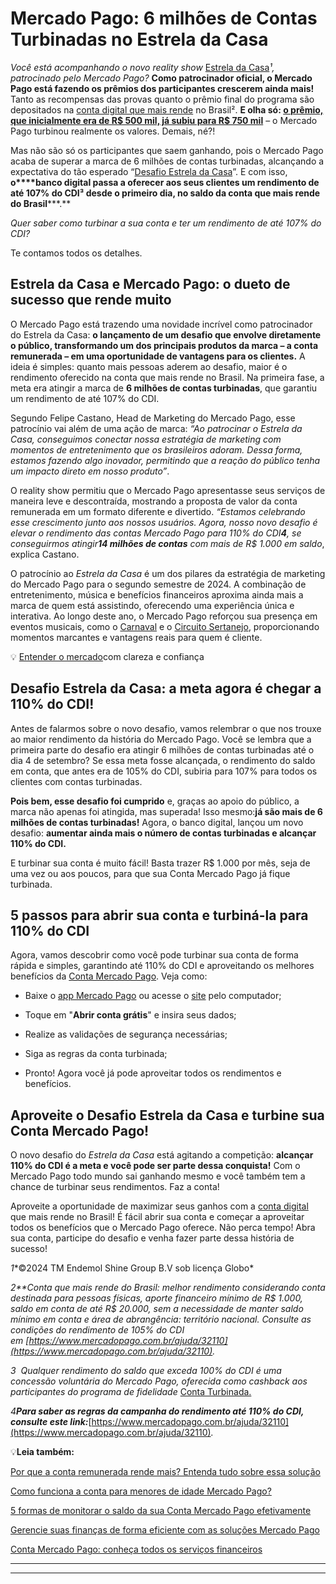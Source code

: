# Mercado Pago: 6 milhões de Contas Turbinadas no Estrela da Casa

*Você está acompanhando o novo reality show* [Estrela da Casa](https://meubolso.mercadopago.com.br/desafio-estrela-da-casa-conta-mercado-pago)*¹, patrocinado pelo Mercado Pago?* **Como patrocinador oficial, o Mercado Pago está fazendo os prêmios dos participantes crescerem ainda mais!** Tanto as recompensas das provas quanto o prêmio final do programa são depositados na [conta digital que mais rende](https://meubolso.mercadopago.com.br/conta-digital-que-mais-rende-mercado-pago) no Brasil². **E olha só: [o prêmio, que inicialmente era de R$ 500 mil, já subiu para R$ 750 mil](https://www.instagram.com/reel/C_j3gbFuVlB/?igsh=N2JrcmJ2Y3N0Y2U=)** – o Mercado Pago turbinou realmente os valores. Demais, né?!

Mas não são só os participantes que saem ganhando, pois o Mercado Pago acaba de superar a marca de 6 milhões de contas turbinadas, alcançando a expectativa do tão esperado “[Desafio Estrela da Casa](https://meubolso.mercadopago.com.br/desafio-estrela-da-casa-conta-mercado-pago)”. E com isso, **o****banco digital passa a oferecer aos seus clientes um rendimento de até 107% do CDI³ desde o primeiro dia, no saldo da conta que mais rende do Brasil*****.**

*Quer saber como turbinar a sua conta e ter um rendimento de até 107% do CDI?*

Te contamos todos os detalhes.

## **Estrela da Casa e Mercado Pago: o dueto de sucesso que rende muito**

O Mercado Pago está trazendo uma novidade incrível como patrocinador do Estrela da Casa: **o lançamento de um desafio que envolve diretamente o público, transformando um dos principais produtos da marca – a conta remunerada – em uma oportunidade de vantagens para os clientes.** A ideia é simples: quanto mais pessoas aderem ao desafio, maior é o rendimento oferecido na conta que mais rende no Brasil. Na primeira fase, a meta era atingir a marca de **6 milhões de contas turbinadas**, que garantiu um rendimento de até 107% do CDI.

Segundo Felipe Castano, Head de Marketing do Mercado Pago, esse patrocínio vai além de uma ação de marca: *“Ao patrocinar o Estrela da Casa, conseguimos conectar nossa estratégia de marketing com momentos de entretenimento que os brasileiros adoram. Dessa forma, estamos fazendo algo inovador, permitindo que a reação do público tenha um impacto direto em nosso produto”*.

O reality show permitiu que o Mercado Pago apresentasse seus serviços de maneira leve e descontraída, mostrando a proposta de valor da conta remunerada em um formato diferente e divertido. *“Estamos celebrando esse crescimento junto aos nossos usuários. Agora, nosso novo desafio é elevar o rendimento das contas Mercado Pago para 110% do CDI**4**, se conseguirmos atingir****14 milhões de contas*** *com mais de R$ 1.000 em saldo*, explica Castano.

O patrocínio ao *Estrela da Casa* é um dos pilares da estratégia de marketing do Mercado Pago para o segundo semestre de 2024. A combinação de entretenimento, música e benefícios financeiros aproxima ainda mais a marca de quem está assistindo, oferecendo uma experiência única e interativa. Ao longo deste ano, o Mercado Pago reforçou sua presença em eventos musicais, como o [Carnaval](https://conteudo.mercadopago.com.br/mercado-pago-patrocinador-oficial-carnaval-de-rua) e o [Circuito Sertanejo](https://conteudo.mercadopago.com.br/mercado-pago-no-circuito-sertanejo-barretos-atracoes), proporcionando momentos marcantes e vantagens reais para quem é cliente.

💡 [Entender o mercado](https://meubolso.mercadopago.com.br/guia-para-entender-o-mercado)com clareza e confiança

## **Desafio Estrela da Casa: a meta agora é chegar a 110% do CDI!**

Antes de falarmos sobre o novo desafio, vamos relembrar o que nos trouxe ao maior rendimento da história do Mercado Pago. Você se lembra que a primeira parte do desafio era atingir 6 milhões de contas turbinadas até o dia 4 de setembro? Se essa meta fosse alcançada, o rendimento do saldo em conta, que antes era de 105% do CDI, subiria para 107% para todos os clientes com contas turbinadas.

**Pois bem, esse desafio foi cumprido** e, graças ao apoio do público, a marca não apenas foi atingida, mas superada! Isso mesmo:**já são mais de 6 milhões de contas turbinadas!** Agora, o banco digital, lançou um novo desafio: **aumentar ainda mais o número de contas turbinadas e alcançar 110% do CDI.**

E turbinar sua conta é muito fácil! Basta trazer R$ 1.000 por mês, seja de uma vez ou aos poucos, para que sua Conta Mercado Pago já fique turbinada.

## **5 passos para abrir sua conta e turbiná-la para 110% do CDI**

Agora, vamos descobrir como você pode turbinar sua conta de forma rápida e simples, garantindo até 110% do CDI e aproveitando os melhores benefícios da [Conta Mercado Pago](https://meubolso.mercadopago.com.br/depositar-conta-mercado-pago). Veja como:

- Baixe o [app Mercado Pago](https://meubolso.mercadopago.com.br/faca-pagamentos-por-aproximacao-pelo-celular-com-o-app-mercado-pago) ou acesse o [site](https://www.mercadopago.com.br/conta) pelo computador;

- Toque em "**Abrir conta grátis**" e insira seus dados;

- Realize as validações de segurança necessárias;

- Siga as regras da conta turbinada;

- Pronto! Agora você já pode aproveitar todos os rendimentos e benefícios.

## **Aproveite o Desafio Estrela da Casa e turbine sua Conta Mercado Pago!**

O novo desafio do *Estrela da Casa* está agitando a competição: **alcançar 110% do CDI é a meta e você pode ser parte dessa conquista!** Com o Mercado Pago todo mundo sai ganhando mesmo e você também tem a chance de turbinar seus rendimentos. Faz a conta!

Aproveite a oportunidade de maximizar seus ganhos com a [conta digital](https://meubolso.mercadopago.com.br/conta-digital) que mais rende no Brasil! É fácil abrir sua conta e começar a aproveitar todos os benefícios que o Mercado Pago oferece. Não perca tempo! Abra sua conta, participe do desafio e venha fazer parte dessa história de sucesso!

*1**©2024 TM Endemol Shine Group B.V sob licença Globo*

*2**Conta que mais rende do Brasil: melhor rendimento considerando conta destinada para pessoas físicas, aporte financeiro mínimo de R$ 1.000, saldo em conta de até R$ 20.000, sem a necessidade de manter saldo mínimo em conta e área de abrangência: território nacional. Consulte as condições do rendimento de 105% do CDI em [https://www.mercadopago.com.br/ajuda/32110](https://www.mercadopago.com.br/ajuda/32110).*

*3*  *Qualquer rendimento do saldo que exceda 100% do CDI é uma concessão voluntária do Mercado Pago, oferecida como cashback aos participantes do programa de fidelidade* [Conta Turbinada.](https://www.mercadopago.com.br/ajuda/32110)

*4****Para saber as regras da campanha do rendimento até 110% do CDI, consulte este link:***[https://www.mercadopago.com.br/ajuda/32110](https://www.mercadopago.com.br/ajuda/32110)*.*

💡**Leia também:**

[Por que a conta remunerada rende mais? Entenda tudo sobre essa solução](https://meubolso.mercadopago.com.br/o-que-e-conta-remunerada-e-por-que-rende-mais)

[Como funciona a conta para menores de idade Mercado Pago?](https://meubolso.mercadopago.com.br/conta-para-menores-de-idade-mercado-pago)

[5 formas de monitorar o saldo da sua Conta Mercado Pago efetivamente](https://meubolso.mercadopago.com.br/monitorar-saldo-conta-mercado-pago)

[Gerencie suas finanças de forma eficiente com as soluções Mercado Pago](https://meubolso.mercadopago.com.br/solucoes-mercado-pago)

[Conta Mercado Pago: conheça todos os serviços financeiros](https://meubolso.mercadopago.com.br/servicos-financeiros-conta-mercado-pago)

****

****